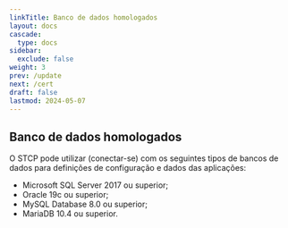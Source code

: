 ```yaml
---
linkTitle: Banco de dados homologados
layout: docs
cascade:
  type: docs
sidebar:
  exclude: false
weight: 3
prev: /update
next: /cert
draft: false
lastmod: 2024-05-07
---
```

## Banco de dados homologados

O STCP pode utilizar (conectar-se) com os seguintes tipos de bancos de dados para definições de configuração e dados das aplicações:

* Microsoft SQL Server 2017 ou superior;
* Oracle 19c ou superior;
* MySQL Database 8.0 ou superior;
* MariaDB 10.4 ou superior.


